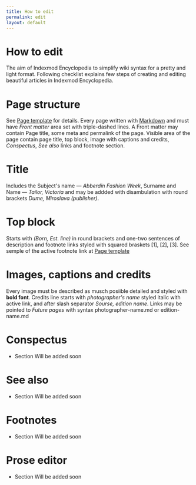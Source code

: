 ```yaml
---
title: How to edit
permalink: edit
layout: default
---
```


# How to edit 

The aim of Indexmod Encyclopedia to simplify wiki syntax for a pretty and light format. Following checklist explains few steps of creating and editing beautiful articles in Indexmod Encyclopedia.

# Page structure 

See [Page template](page-template.md) for details. Every page written with [Markdown](https://daringfireball.net/projects/markdown/syntax) and must have *Front matter* area set with triple-dashed lines. A Front matter may contain Page title, some meta and permalink of the page. Visible area of the page contain page title, top block, image with captions and credits, *Conspectus*, *See also* links and footnote section.

# Title  

Includes the Subject's name — *Abberdin Fashion Week*, Surname and Name — *Tailor, Victoria* and may be addded with disambulation with round brackets *Dume, Miroslava (publisher)*.  

# Top block

Starts with *(Born, Est. line)* in round brackets and one-two sentences of description and footnote links styled with squared braskets [1], [2], [3]. See semple of the active footnote link at [Page template](page-template.md)

# Images, captions and credits 

Every image must be described as musch posiible detailed and styled with **bold font**. Credits line starts with *photographer's name* styled italic with active link, and after slash separator *Sourse, edition name*. Links may be pointed to *Future pages* with syntax photographer-name.md or edition-name.md

# Conspectus

- Section Will be added soon

# See also 

- Section Will be added soon

# Footnotes 

- Section Will be added soon


# Prose editor 

- Section Will be added soon


